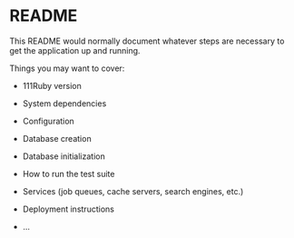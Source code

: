 # README

This README would normally document whatever steps are necessary to get the
application up and running.

Things you may want to cover:

* 111Ruby version

* System dependencies

* Configuration

* Database creation

* Database initialization

* How to run the test suite

* Services (job queues, cache servers, search engines, etc.)

* Deployment instructions

* ...
